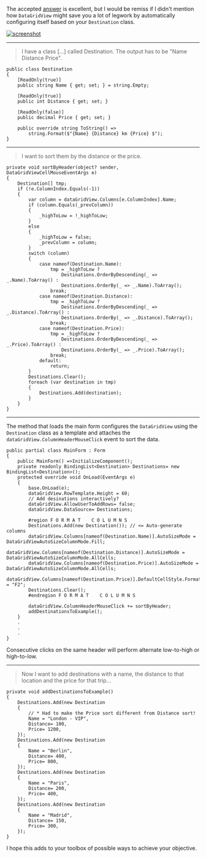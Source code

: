 The accepted [answer](https://stackoverflow.com/a/75297887/5438626) is excellent, but I would be remiss if I didn't mention how `DataGridView` might save you a lot of legwork by automatically configuring itself based on your `Destination` class.

[![screenshot][1]][1]

***
>I have a class [...] called Destination. The output has to be "Name Distance Price".

    public class Destination
    {
        [ReadOnly(true)]
        public string Name { get; set; } = string.Empty;

        [ReadOnly(true)]
        public int Distance { get; set; }

        [ReadOnly(false)]
        public decimal Price { get; set; }

        public override string ToString() =>
            string.Format($"{Name} {Distance} km {Price} $");
    }
***
> I want to sort them by the distance or the price. 

    private void sortByHeader(object? sender, DataGridViewCellMouseEventArgs e)
    {
        Destination[] tmp;
        if (!e.ColumnIndex.Equals(-1))
        {
            var column = dataGridView.Columns[e.ColumnIndex].Name;
            if (column.Equals(_prevColumn))
            {
                _highToLow = !_highToLow;
            }
            else
            {
                _highToLow = false;
                _prevColumn = column;
            }
            switch (column)
            {
                case nameof(Destination.Name):
                    tmp = _highToLow ?
                        Destinations.OrderByDescending(_ => _.Name).ToArray() :
                        Destinations.OrderBy(_ => _.Name).ToArray();
                    break;
                case nameof(Destination.Distance):
                    tmp = _highToLow ?
                        Destinations.OrderByDescending(_ => _.Distance).ToArray() :
                        Destinations.OrderBy(_ => _.Distance).ToArray();
                    break;
                case nameof(Destination.Price):
                    tmp = _highToLow ?
                        Destinations.OrderByDescending(_ => _.Price).ToArray() :
                        Destinations.OrderBy(_ => _.Price).ToArray();
                    break;
                default:
                    return;
            }
            Destinations.Clear();
            foreach (var destination in tmp)
            {
                Destinations.Add(destination);
            }
        }
    }
***
The method that loads the main form configures the `DataGridView` using the `Destination` class as a template and attaches the `dataGridView.ColumnHeaderMouseClick` event to sort the data.

    public partial class MainForm : Form
    {
        public MainForm() =>InitializeComponent();
        private readonly BindingList<Destination> Destinations= new BindingList<Destination>();
        protected override void OnLoad(EventArgs e)
        {
            base.OnLoad(e);
            dataGridView.RowTemplate.Height = 60;
            // Add desinations interactively?
            dataGridView.AllowUserToAddRows= false;
            dataGridView.DataSource= Destinations;

            #region F O R M A T    C O L U M N S
            Destinations.Add(new Destination()); // <= Auto-generate columns
            dataGridView.Columns[nameof(Destination.Name)].AutoSizeMode = DataGridViewAutoSizeColumnMode.Fill;
            dataGridView.Columns[nameof(Destination.Distance)].AutoSizeMode = DataGridViewAutoSizeColumnMode.AllCells;
            dataGridView.Columns[nameof(Destination.Price)].AutoSizeMode = DataGridViewAutoSizeColumnMode.AllCells;
            dataGridView.Columns[nameof(Destination.Price)].DefaultCellStyle.Format = "F2";
            Destinations.Clear();
            #endregion F O R M A T    C O L U M N S

            dataGridView.ColumnHeaderMouseClick += sortByHeader;
            addDestinationsToExample();
        }
        .
        .
        .
    }

Consecutive clicks on the same header will perform alternate low-to-high or high-to-low.

***
>Now I want to add destinations with a name, the distance to that location and the price for that trip...

    private void addDestinationsToExample()
    {
        Destinations.Add(new Destination 
        { 
            // * Had to make the Price sort different from Distance sort!
            Name = "London - VIP", 
            Distance= 100,
            Price= 1200,
        });
        Destinations.Add(new Destination 
        { 
            Name = "Berlin",
            Distance= 400,
            Price= 800,
        });
        Destinations.Add(new Destination 
        { 
            Name = "Paris",
            Distance= 200,
            Price= 400,
        });
        Destinations.Add(new Destination 
        { 
            Name = "Madrid",
            Distance= 150,
            Price= 300,
        });
    }

  I hope this adds to your toolbox of possible ways to achieve your objective.

  [1]: https://i.stack.imgur.com/m1xCc.png